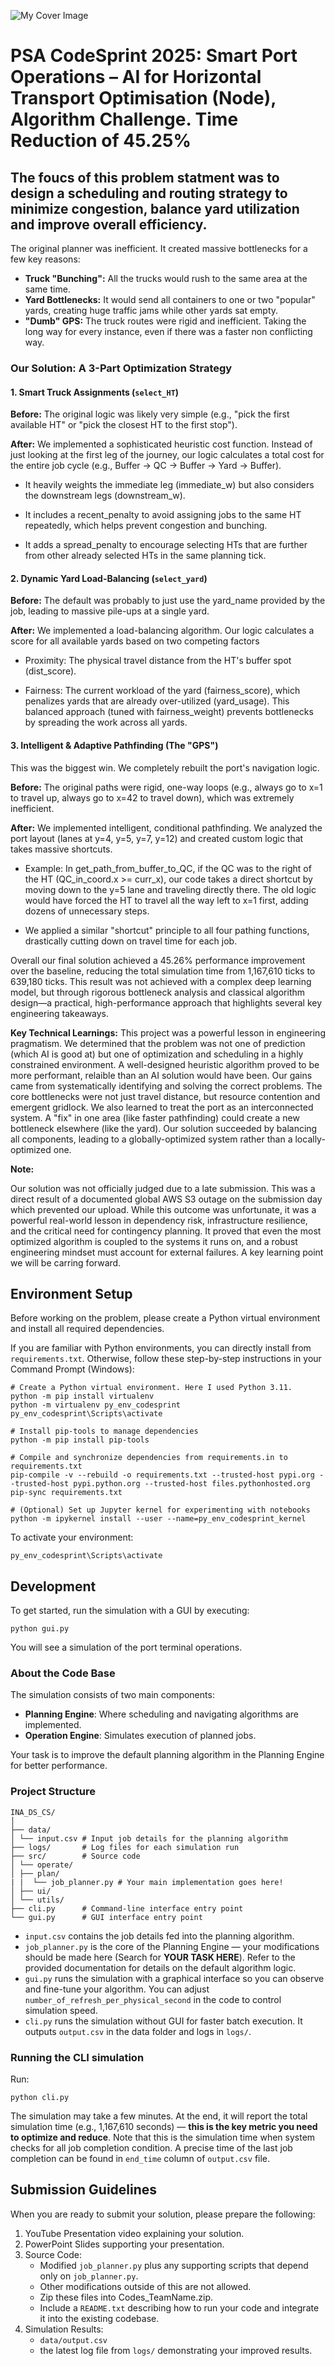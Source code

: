 ![My Cover Image](images/Cover%20Image.png)

# PSA CodeSprint 2025: Smart Port Operations – AI for Horizontal Transport Optimisation (Node), Algorithm Challenge. Time Reduction of 45.25%

## The foucs of this problem statment was to design a scheduling and routing strategy to minimize congestion, balance yard utilization and improve overall efficiency.


The original planner was inefficient. It created massive bottlenecks for a few key reasons:
* **Truck "Bunching":** All the trucks would rush to the same area at the same time.
* **Yard Bottlenecks:** It would send all containers to one or two "popular" yards, creating huge traffic jams while other yards sat empty.
* **"Dumb" GPS:** The truck routes were rigid and inefficient. Taking the long way for every instance, even if there was a faster non conflicting way. 


### Our Solution: A 3-Part Optimization Strategy

#### 1. Smart Truck Assignments (`select_HT`)
**Before:** The original logic was likely very simple (e.g., "pick the first available HT" or "pick the closest HT to the first stop").

**After:** We implemented a sophisticated heuristic cost function. Instead of just looking at the first leg of the journey, our logic calculates a total cost for the entire job cycle (e.g., Buffer -> QC -> Buffer -> Yard -> Buffer).

* It heavily weights the immediate leg (immediate_w) but also considers the downstream legs (downstream_w).

* It includes a recent_penalty to avoid assigning jobs to the same HT repeatedly, which helps prevent congestion and bunching.

* It adds a spread_penalty to encourage selecting HTs that are further from other already selected HTs in the same planning tick.

#### 2. Dynamic Yard Load-Balancing (`select_yard`)
**Before:** The default was probably to just use the yard_name provided by the job, leading to massive pile-ups at a single yard.

**After:** We implemented a load-balancing algorithm. Our logic calculates a score for all available yards based on two competing factors

* Proximity: The physical travel distance from the HT's buffer spot (dist_score).

* Fairness: The current workload of the yard (fairness_score), which penalizes yards that are already over-utilized (yard_usage). This balanced approach (tuned with fairness_weight) prevents bottlenecks by spreading the work across all yards.

#### 3. Intelligent & Adaptive Pathfinding (The "GPS")
This was the biggest win. We completely rebuilt the port's navigation logic.

**Before:** The original paths were rigid, one-way loops (e.g., always go to x=1 to travel up, always go to x=42 to travel down), which was extremely inefficient.

**After:** We implemented intelligent, conditional pathfinding. We analyzed the port layout (lanes at y=4, y=5, y=7, y=12) and created custom logic that takes massive shortcuts.

* Example: In get_path_from_buffer_to_QC, if the QC was to the right of the HT (QC_in_coord.x >= curr_x), our code takes a direct shortcut by moving down to the y=5 lane and traveling directly there. The old logic would have forced the HT to travel all the way left to x=1 first, adding dozens of unnecessary steps.

* We applied a similar "shortcut" principle to all four pathing functions, drastically cutting down on travel time for each job.



Overall our final solution achieved a 45.26% performance improvement over the baseline, reducing the total simulation time from 1,167,610 ticks to 639,180 ticks.
This result was not achieved with a complex deep learning model, but through rigorous bottleneck analysis and classical algorithm design—a practical, high-performance approach that highlights several key engineering takeaways.

**Key Technical Learnings:**
This project was a powerful lesson in engineering pragmatism. We determined that the problem was not one of prediction (which AI is good at) but one of optimization and scheduling in a highly constrained environment. A well-designed heuristic algorithm proved to be more performant, relaible than an AI solution would have been. Our gains came from systematically identifying and solving the correct problems. The core bottlenecks were not just travel distance, but resource contention and emergent gridlock. We also learned to treat the port as an interconnected system. A "fix" in one area (like faster pathfinding) could create a new bottleneck elsewhere (like the yard). Our solution succeeded by balancing all components, leading to a globally-optimized system rather than a locally-optimized one.

**Note:** 

Our solution was not officially judged due to a late submission. This was a direct result of a documented global AWS S3 outage on the submission day which prevented our upload.
While this outcome was unfortunate, it was a powerful real-world lesson in dependency risk, infrastructure resilience, and the critical need for contingency planning. It proved that even the most optimized algorithm is coupled to the systems it runs on, and a robust engineering mindset must account for external failures. A key learning point we will be carring forward.





## Environment Setup

Before working on the problem, please create a Python virtual environment and install all required dependencies.

If you are familiar with Python environments, you can directly install from `requirements.txt`. Otherwise, follow these step-by-step instructions in your Command Prompt (Windows):

```shell
# Create a Python virtual environment. Here I used Python 3.11.
python -m pip install virtualenv
python -m virtualenv py_env_codesprint
py_env_codesprint\Scripts\activate

# Install pip-tools to manage dependencies
python -m pip install pip-tools

# Compile and synchronize dependencies from requirements.in to requirements.txt
pip-compile -v --rebuild -o requirements.txt --trusted-host pypi.org --trusted-host pypi.python.org --trusted-host files.pythonhosted.org
pip-sync requirements.txt

# (Optional) Set up Jupyter kernel for experimenting with notebooks
python -m ipykernel install --user --name=py_env_codesprint_kernel
```

To activate your environment:

```shell
py_env_codesprint\Scripts\activate
```

## Development

To get started, run the simulation with a GUI by executing:

```shell
python gui.py
```

You will see a simulation of the port terminal operations.

### About the Code Base

The simulation consists of two main components:

- **Planning Engine**: Where scheduling and navigating algorithms are implemented.
- **Operation Engine**: Simulates execution of planned jobs.

Your task is to improve the default planning algorithm in the Planning Engine for better performance.

### Project Structure

```
INA_DS_CS/
│
├── data/
│ └── input.csv # Input job details for the planning algorithm
├── logs/       # Log files for each simulation run
├── src/        # Source code
│ └── operate/
│ ├── plan/
| |  └── job_planner.py # Your main implementation goes here!
│ ├── ui/
│ └── utils/
├── cli.py      # Command-line interface entry point
└── gui.py      # GUI interface entry point
```

- `input.csv` contains the job details fed into the planning algorithm.
- `job_planner.py` is the core of the Planning Engine — your modifications should be made here (Search for **YOUR TASK HERE**). Refer to the provided documentation for details on the default algorithm logic.
- `gui.py` runs the simulation with a graphical interface so you can observe and fine-tune your algorithm. You can adjust `number_of_refresh_per_physical_second` in the code to control simulation speed.
- `cli.py` runs the simulation without GUI for faster batch execution. It outputs `output.csv` in the data folder and logs in `logs/`.

### Running the CLI simulation

Run:

```
python cli.py
```

The simulation may take a few minutes. At the end, it will report the total simulation time (e.g., 1,167,610 seconds) — **this is the key metric you need to optimize and reduce**. Note that this is the simulation time when system checks for all job completion condition. A precise time of the last job completion can be found in `end_time` column of `output.csv` file.

## Submission Guidelines

When you are ready to submit your solution, please prepare the following:

1. YouTube Presentation video explaining your solution.
2. PowerPoint Slides supporting your presentation.
3. Source Code:
   - Modified `job_planner.py` plus any supporting scripts that depend only on `job_planner.py`.
   - Other modifications outside of this are not allowed.
   - Zip these files into Codes_TeamName.zip.
   - Include a `README.txt` describing how to run your code and integrate it into the existing codebase.
4. Simulation Results:
   - `data/output.csv`
   - the latest log file from `logs/` demonstrating your improved results.
